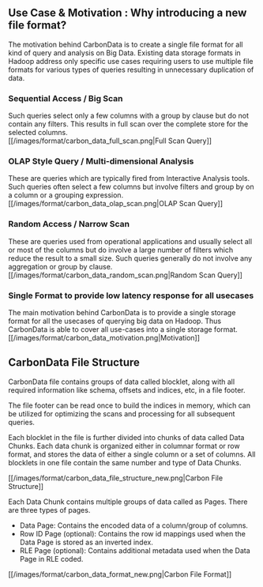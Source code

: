 ## Use Case & Motivation :  Why introducing a new file format?
The motivation behind CarbonData is to create a single file format for all kind of query and analysis on Big Data. Existing data storage formats in Hadoop address only specific use cases requiring users to use multiple file formats for various types of queries resulting in unnecessary duplication of data. 

### Sequential Access / Big Scan
Such queries select only a few columns with a group by clause but do not contain any filters. This results in full scan over the complete store for the selected columns.  
[[/images/format/carbon_data_full_scan.png|Full Scan Query]]

### OLAP Style Query / Multi-dimensional Analysis
These are queries which are typically fired from Interactive Analysis tools. Such queries often select a few columns but involve filters and group by on a column or a grouping expression. 
[[/images/format/carbon_data_olap_scan.png|OLAP Scan Query]]


### Random Access / Narrow Scan
These are queries used from operational applications and usually select all or most of the columns but do involve a large number of filters which reduce the result to a small size. Such queries generally do not involve any aggregation or group by clause.  
[[/images/format/carbon_data_random_scan.png|Random Scan Query]]

### Single Format to provide low latency response for all usecases
The main motivation behind CarbonData is to provide a single storage format for all the usecases of querying big data on Hadoop. Thus CarbonData is able to cover all use-cases into a single storage format.
[[/images/format/carbon_data_motivation.png|Motivation]]


## CarbonData File Structure
CarbonData file contains groups of data called blocklet, along with all required information like schema, offsets and indices, etc, in a file footer.

The file footer can be read once to build the indices in memory, which can be utilized for optimizing the scans and processing for all subsequent queries.

Each blocklet in the file is further divided into chunks of data called Data Chunks. Each data chunk is organized either in columnar format or row format, and stores the data of either a single column or a set of columns. All blocklets in one file contain the same number and type of Data Chunks.

[[/images/format/carbon_data_file_structure_new.png|Carbon File Structure]]

Each Data Chunk contains multiple groups of data called as Pages. There are three types of pages.
* Data Page: Contains the encoded data of a column/group of columns.
* Row ID Page (optional): Contains the row id mappings used when the Data Page is stored as an inverted index.
* RLE Page (optional): Contains additional metadata used when the Data Page in RLE coded.

[[/images/format/carbon_data_format_new.png|Carbon File Format]]
